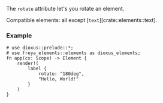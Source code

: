 The `rotate` attribute let's you rotate an element.

Compatible elements: all except [`text`][crate::elements::text].

### Example

```rust, no_run
# use dioxus::prelude::*;
# use freya_elements::elements as dioxus_elements;
fn app(cx: Scope) -> Element {
    render!(
        label {
            rotate: "180deg",
            "Hello, World!"
        }
    )
}
```
